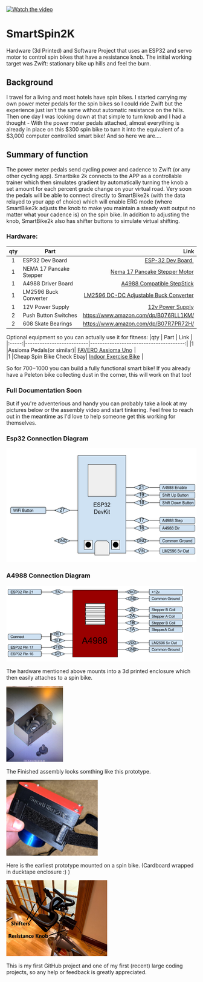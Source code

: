 [![Watch the video](http://i3.ytimg.com/vi/cPiIlZ2P5Ac/hqdefault.jpg)](https://youtu.be/cPiIlZ2P5Ac)

# SmartSpin2K

Hardware (3d Printed) and Software Project that uses an ESP32 and servo motor to control spin bikes that have a resistance knob. 
The initial working target was Zwift: stationary bike up hills and feel the burn.

## Background
I travel for a living and most hotels have spin bikes. I started carrying my own power meter pedals for the spin bikes so I could ride Zwift but the experience just isn't the same without automatic resistance on the hills. Then one day I was looking down at that simple to turn knob and I had a thought - With the power meter pedals attached, almost everything is already in place on this $300 spin bike to turn it into the equivalent of a $3,000 computer controlled smart bike! And so here we are....

## Summary of function
The power meter pedals send cycling power and cadence to Zwift (or any other cycling app). Smartbike 2k connects to the APP as a controllable trainer which then simulates gradient by automatically turning the knob a set amount for each percent grade change on your virtual road. Very soon the pedals will be able to connect directly to SmartBike2k (with the data relayed to your app of choice) which will enable ERG mode (where SmartBike2k adjusts the knob to make you maintain a steady watt output no matter what your cadence is) on the spin bike. In addition to adjusting the knob, SmartBike2k also has shifter buttons to simulate virtual shifting. 

### Hardware:

|qty   |         Part             |              Link                      |
|:-----:|--------------------------|---------------------------------------:|
|1      | ESP32 Dev Board          | <a target="_blank" href="https://www.amazon.com/gp/product/B073QDK74F/ref=as_li_tl?ie=UTF8&camp=1789&creative=9325&creativeASIN=B073QDK74F&linkCode=as2&tag=doudar-20&linkId=b3b820a02e67ea96384e4d4c2e7e2fc4">ESP-32 Dev Board </a><img src="//ir-na.amazon-adsystem.com/e/ir?t=doudar-20&l=am2&o=1&a=B073QDK74F" width="1" height="1" border="0" alt="" style="border:none !important; margin:0px !important;" />  |
|1      | NEMA 17 Pancake Stepper  | <a target="_blank" href="https://www.amazon.com/gp/product/B07TB4RWLS/ref=as_li_tl?ie=UTF8&camp=1789&creative=9325&creativeASIN=B07TB4RWLS&linkCode=as2&tag=doudar-20&linkId=7d6838312db1cdf3ed3a69c86b150651">Nema 17 Pancake Stepper Motor</a><img src="//ir-na.amazon-adsystem.com/e/ir?t=doudar-20&l=am2&o=1&a=B07TB4RWLS" width="1" height="1" border="0" alt="" style="border:none !important; margin:0px !important;" />  |
|1      | A4988 Driver Board       | <a target="_blank" href="https://www.amazon.com/gp/product/B01FFGAKK8/ref=as_li_tl?ie=UTF8&camp=1789&creative=9325&creativeASIN=B01FFGAKK8&linkCode=as2&tag=doudar-20&linkId=cd16de10c13b21b02f140d4af4a41ebb">A4988 Compatible StepStick</a><img src="//ir-na.amazon-adsystem.com/e/ir?t=doudar-20&l=am2&o=1&a=B01FFGAKK8" width="1" height="1" border="0" alt="" style="border:none !important; margin:0px !important;" />  |
|1      | LM2596 Buck Converter    | <a target="_blank" href="https://www.amazon.com/gp/product/B07C2QF1T1/ref=as_li_tl?ie=UTF8&camp=1789&creative=9325&creativeASIN=B07C2QF1T1&linkCode=as2&tag=doudar-20&linkId=9b163bfdc2fffab96dc432ad2dbd7bea"> LM2596 DC-DC Adjustable Buck Converter</a><img src="//ir-na.amazon-adsystem.com/e/ir?t=doudar-20&l=am2&o=1&a=B07C2QF1T1" width="1" height="1" border="0" alt="" style="border:none !important; margin:0px !important;" />  |
|1      | 12V Power Supply         | <a target="_blank" href="https://www.amazon.com/gp/product/B01461MOGQ/ref=as_li_tl?ie=UTF8&camp=1789&creative=9325&creativeASIN=B01461MOGQ&linkCode=as2&tag=doudar-20&linkId=fe7efd64e9920680e89e1ac9213bd7ab">12v Power Supply</a><img src="//ir-na.amazon-adsystem.com/e/ir?t=doudar-20&l=am2&o=1&a=B01461MOGQ" width="1" height="1" border="0" alt="" style="border:none !important; margin:0px !important;" />  |
|2      | Push Button Switches     | https://www.amazon.com/dp/B076RLL1KM/  |
|2      | 608 Skate Bearings       | https://www.amazon.com/dp/B07R7PR72H/  |

Optional equipment so you can actually use it for fitness:
|qty    |         Part             |              Link                      |
|:-----:|--------------------------|---------------------------------------:|
|1      |Assioma Pedals(or similar)| <a target="_blank" href="https://www.amazon.com/gp/product/B08BDPFY9Y/ref=as_li_tl?ie=UTF8&camp=1789&creative=9325&creativeASIN=B08BDPFY9Y&linkCode=as2&tag=doudar-20&linkId=f79dddc28e6b5bdd317bb2dbce4fad8c">FAVERO Assioma Uno</a><img src="//ir-na.amazon-adsystem.com/e/ir?t=doudar-20&l=am2&o=1&a=B08BDPFY9Y" width="1" height="1" border="0" alt="" style="border:none !important; margin:0px !important;" />       |                   
|1      |Cheap Spin Bike Check Ebay| <a target="_blank" href="https://www.amazon.com/gp/product/B08FDCW184/ref=as_li_tl?ie=UTF8&camp=1789&creative=9325&creativeASIN=B08FDCW184&linkCode=as2&tag=doudar-20&linkId=e78975c4a750cec5349cea961f24115c">Indoor Exercise Bike</a><img src="//ir-na.amazon-adsystem.com/e/ir?t=doudar-20&l=am2&o=1&a=B08FDCW184" width="1" height="1" border="0" alt="" style="border:none !important; margin:0px !important;" /> |


So for $700-$1000 you can build a fully functional smart bike! If you already have a Peleton bike collecting dust in the corner, this will work on that too!


### Full Documentation Soon
But if you're adventerious and handy you can probably take a look at my pictures below or the assembly video and start tinkering. Feel free to reach out in the meantime as I'd love to help someone get this working for themselves.  

### Esp32 Connection Diagram
<img src="Pictures/SmartBike2k_Esp32_Connections.png" alt="esp32 connections" style="height: 300px; width: 100"/> 

### A4988 Connection Diagram
<img src="Pictures/SmartBike2k_A4988_Connections.png" alt="esp32 connections" style="height: 200px; width: 100"/> 

The hardware mentioned above mounts into a 3d printed enclosure which then easily attaches to a spin bike.


<img src="Pictures/CadPreview.JPG" alt="Cad Preview" style="height: 200px; width: 100"/>

The Finished assembly looks somthing like this prototype. 

<img src="Pictures/AssembledSideView.jpg" alt="Assembled SideView" style="height: 200px; width: 100"/>

Here is the earliest prototype mounted on a spin bike. (Cardboard wrapped in ducktape enclosure :) ) 

<img src="Pictures/prototype_on_spin_bike.jpg" alt="Assembled SideView" style="height: 200px; width: 100"/>


This is my first GitHub project and one of my first (recent) large coding projects, so any help or feedback is greatly appreciated.



